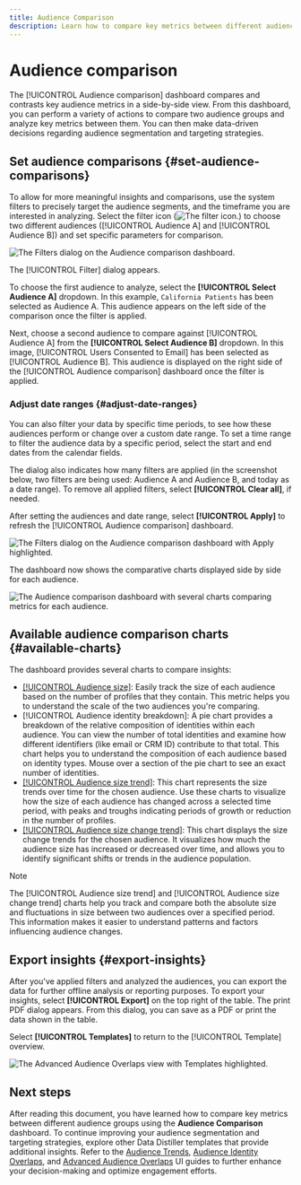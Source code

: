 ```yaml
---
title: Audience Comparison
description: Learn how to compare key metrics between different audience groups using the Audience Comparison dashboard. Set audience filters, analyze trends, and export insights for data-driven decisions
---
```

# Audience comparison

The [!UICONTROL Audience comparison] dashboard compares and contrasts key audience metrics in a side-by-side view. From this dashboard, you can perform a variety of actions to compare two audience groups and analyze key metrics between them. You can then make data-driven decisions regarding audience segmentation and targeting strategies.

## Set audience comparisons {#set-audience-comparisons}

To allow for more meaningful insights and comparisons, use the system filters to precisely target the audience segments, and the timeframe you are interested in analyzing. Select the filter icon (![The filter icon.]()) to choose two different audiences ([!UICONTROL Audience A] and [!UICONTROL Audience B]) and set specific parameters for comparison. 

![The Filters dialog on the Audience comparison dashboard.]()

The [!UICONTROL Filter] dialog appears. 

To choose the first audience to analyze, select the **[!UICONTROL Select Audience A]** dropdown. In this example, `California Patients` has been selected as Audience A. This audience appears on the left side of the comparison once the filter is applied.

Next, choose a second audience to compare against [!UICONTROL Audience A] from the **[!UICONTROL Select Audience B]** dropdown. In this image, [!UICONTROL Users Consented to Email] has been selected as [!UICONTROL Audience B]. This audience is displayed on the right side of the [!UICONTROL Audience comparison] dashboard once the filter is applied.

### Adjust date ranges {#adjust-date-ranges}

You can also filter your data by specific time periods, to see how these audiences perform or change over a custom date range. To set a time range to filter the audience data by a specific period, select the start and end dates from the calendar fields.

The dialog also indicates how many filters are applied (in the screenshot below, two filters are being used: Audience A and Audience B, and today as a date range). To remove all applied filters, select **[!UICONTROL Clear all]**, if needed.

After setting the audiences and date range, select **[!UICONTROL Apply]** to refresh the [!UICONTROL Audience comparison] dashboard.

![The Filters dialog on the Audience comparison dashboard with Apply highlighted.]()

The dashboard now shows the comparative charts displayed side by side for each audience.

![The Audience comparison dashboard with several charts comparing metrics for each audience.]()

## Available audience comparison charts {#available-charts}

<!-- Potentially could expand this section to include images of each widget.  -->

The dashboard provides several charts to compare insights:

- [[!UICONTROL Audience size]](../../guides/audiences.md#audience-size): Easily track the size of each audience based on the number of profiles that they contain. This metric helps you to understand the scale of the two audiences you're comparing.
- [!UICONTROL Audience identity breakdown]: A pie chart provides a breakdown of the relative composition of identities within each audience. You can view the number of total identities and examine how different identifiers (like email or CRM ID) contribute to that total. This chart helps you to understand the composition of each audience based on identity types. Mouse over a section of the pie chart to see an exact number of identities.  
- [[!UICONTROL Audience size trend]](../../guides/audiences.md#audience-size-trend): This chart represents the size trends over time for the chosen audience. Use these charts to visualize how the size of each audience has changed across a selected time period, with peaks and troughs indicating periods of growth or reduction in the number of profiles.
- [[!UICONTROL Audience size change trend]](../../guides/audiences.md#audience-size-change-trend): This chart displays the size change trends for the chosen audience. It visualizes how much the audience size has increased or decreased over time, and allows you to identify significant shifts or trends in the audience population.

>[!NOTE]
>
>The [!UICONTROL Audience size trend] and [!UICONTROL Audience size change trend] charts help you track and compare both the absolute size and fluctuations in size between two audiences over a specified period. This information makes it easier to understand patterns and factors influencing audience changes.

## Export insights {#export-insights}

After you've applied filters and analyzed the audiences, you can export the data for further offline analysis or reporting purposes. To export your insights, select **[!UICONTROL Export]** on the top right of the table. The print PDF dialog appears. From this dialog, you can save as a PDF or print the data shown in the table.

Select **[!UICONTROL Templates]** to return to the [!UICONTROL Template] overview.

![The Advanced Audience Overlaps view with Templates highlighted.]()

## Next steps

After reading this document, you have learned how to compare key metrics between different audience groups using the **Audience Comparison** dashboard. To continue improving your audience segmentation and targeting strategies, explore other Data Distiller templates that provide additional insights. Refer to the [Audience Trends](./trends.md), [Audience Identity Overlaps](./identity-overlaps.md), and [Advanced Audience Overlaps](./overlaps.md) UI guides to further enhance your decision-making and optimize engagement efforts.


